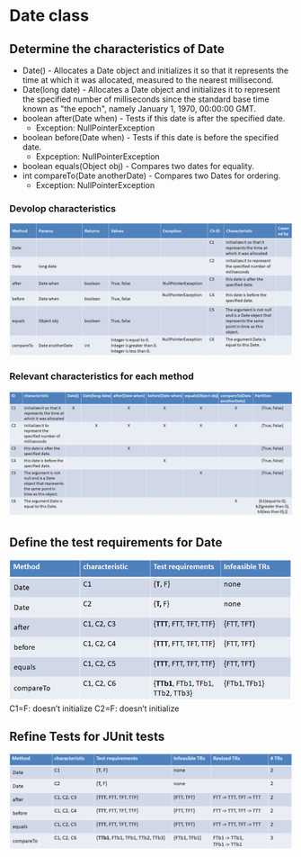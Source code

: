 # Date class

## Determine the characteristics of Date
- Date() - Allocates a Date object and initializes it so that it represents the time at which it was allocated, measured to the nearest millisecond.
- Date(long date) - Allocates a Date object and initializes it to represent the specified number of milliseconds since the standard base time known as "the epoch", namely January 1, 1970, 00:00:00 GMT.
- boolean after(Date when) - Tests if this date is after the specified date.
  - Exception: NullPointerException
- boolean before(Date when) - Tests if this date is before the specified date.
  - Expception: NullPointerException
- boolean equals(Object obj) - Compares two dates for equality.
- int compareTo(Date anotherDate) - Compares two Dates for ordering.
  - Exception: NullPointerException
  
### Devolop characteristics
![Github](images/a.png?raw=true)

### Relevant characteristics for each method
![Github](images/b.png?raw=true)

## Define the test requirements for Date
![Github](images/c.png?raw=true)
C1=F: doesn’t initialize
C2=F: doesn’t initialize

## Refine Tests for JUnit tests
![Github](images/d.png?raw=true)
